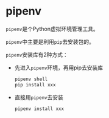 # pipenv

`pipenv`是个Python虚拟环境管理工具。

`pipenv`中主要是利用`pip`去安装包的。

`pipenv`安装库有2种方式：

* 先进入`pipenv`环境，再用pip去安装库
    ```bash
    pipenv shell
    pip install xxx
    ```
* 直接用`pipenv`去安装
    ```bash
    pipenv install xxx
    ```
